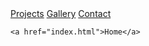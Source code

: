 <nav>   
        <a href="projects.html">Projects</a>
        <a href="gallery.html">Gallery</a>
        <a href="contact.html">Contact</a>
</nav>

    <a href="index.html">Home</a>